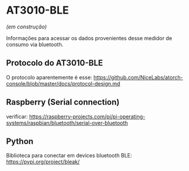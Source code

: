 # AT3010-BLE
_(em construção)_

Informações para acessar os dados provenientes desse medidor de consumo via bluetooth.


## Protocolo do AT3010-BLE

O protocolo aparentemente é esse: https://github.com/NiceLabs/atorch-console/blob/master/docs/protocol-design.md

## Raspberry (Serial connection)

verificar: https://raspberry-projects.com/pi/pi-operating-systems/raspbian/bluetooth/serial-over-bluetooth

## Python

Biblioteca para conectar em devices bluetooth BLE: https://pypi.org/project/bleak/
